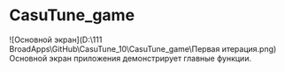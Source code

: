 # CasuTune_game
![Основной экран](D:\111 BroadApps\GitHub\CasuTune_10\CasuTune_game\Первая итерация.png)
Основной экран приложения демонстрирует главные функции.